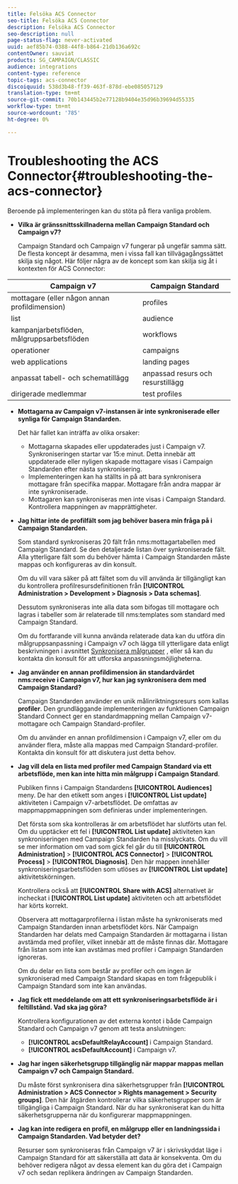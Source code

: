 ```yaml
---
title: Felsöka ACS Connector
seo-title: Felsöka ACS Connector
description: Felsöka ACS Connector
seo-description: null
page-status-flag: never-activated
uuid: aef85b74-0388-44f8-b864-21db136a692c
contentOwner: sauviat
products: SG_CAMPAIGN/CLASSIC
audience: integrations
content-type: reference
topic-tags: acs-connector
discoiquuid: 538d3b48-ff39-463f-878d-ebe085057129
translation-type: tm+mt
source-git-commit: 70b143445b2e77128b9404e35d96b39694d55335
workflow-type: tm+mt
source-wordcount: '785'
ht-degree: 0%

---
```



# Troubleshooting the ACS Connector{#troubleshooting-the-acs-connector}

Beroende på implementeringen kan du stöta på flera vanliga problem.

* **Vilka är gränssnittsskillnaderna mellan Campaign Standard och Campaign v7?**

   Campaign Standard och Campaign v7 fungerar på ungefär samma sätt. De flesta koncept är desamma, men i vissa fall kan tillvägagångssättet skilja sig något. Här följer några av de koncept som kan skilja sig åt i kontexten för ACS Connector:

<table> 
 <thead> 
  <tr> 
   <th> Campaign v7<br /> </th> 
   <th> Campaign Standard<br /> </th> 
  </tr> 
 </thead> 
 <tbody> 
  <tr> 
   <td> mottagare (eller någon annan profildimension)<br /> </td> 
   <td> profiles<br /> </td> 
  </tr> 
  <tr> 
   <td> list<br /> </td> 
   <td> audience<br /> </td> 
  </tr> 
  <tr> 
   <td> kampanjarbetsflöden, målgruppsarbetsflöden<br /> </td> 
   <td> workflows<br /> </td> 
  </tr> 
  <tr> 
   <td> operationer<br /> </td> 
   <td> campaigns<br /> </td> 
  </tr> 
  <tr> 
   <td> web applications<br /> </td> 
   <td> landing pages<br /> </td> 
  </tr> 
  <tr> 
   <td> anpassat tabell- och schematillägg<br /> </td> 
   <td> anpassad resurs och resurstillägg<br /> </td> 
  </tr> 
  <tr> 
   <td> dirigerade medlemmar<br /> </td> 
   <td> test profiles<br /> </td> 
  </tr> 
 </tbody> 
</table>

* **Mottagarna av Campaign v7-instansen är inte synkroniserade eller synliga för Campaign Standarden.**

   Det här fallet kan inträffa av olika orsaker:

   * Mottagarna skapades eller uppdaterades just i Campaign v7. Synkroniseringen startar var 15:e minut. Detta innebär att uppdaterade eller nyligen skapade mottagare visas i Campaign Standarden efter nästa synkronisering.
   * Implementeringen kan ha ställts in på att bara synkronisera mottagare från specifika mappar. Mottagare från andra mappar är inte synkroniserade.
   * Mottagaren kan synkroniseras men inte visas i Campaign Standard. Kontrollera mappningen av mapprättigheter.

* **Jag hittar inte de profilfält som jag behöver basera min fråga på i Campaign Standarden.**

   Som standard synkroniseras 20 fält från nms:mottagartabellen med Campaign Standard. Se den detaljerade listan över synkroniserade fält. Alla ytterligare fält som du behöver hämta i Campaign Standarden måste mappas och konfigureras av din konsult.

   Om du vill vara säker på att fältet som du vill använda är tillgängligt kan du kontrollera profilresursdefinitionen från **[!UICONTROL Administration > Development > Diagnosis > Data schemas]**.

   Dessutom synkroniseras inte alla data som bifogas till mottagare och lagras i tabeller som är relaterade till nms:templates som standard med Campaign Standard.

   Om du fortfarande vill kunna använda relaterade data kan du utföra din målgruppsanpassning i Campaign v7 och lägga till ytterligare data enligt beskrivningen i avsnittet [Synkronisera målgrupper](../../integrations/using/synchronizing-audiences.md) , eller så kan du kontakta din konsult för att utforska anpassningsmöjligheterna.

* **Jag använder en annan profildimension än standardvärdet nms:receive i Campaign v7, hur kan jag synkronisera dem med Campaign Standard?**

   Campaign Standarden använder en unik målinriktningsresurs som kallas **profiler**. Den grundläggande implementeringen av funktionen Campaign Standard Connect ger en standardmappning mellan Campaign v7-mottagare och Campaign Standard-profiler.

   Om du använder en annan profildimension i Campaign v7, eller om du använder flera, måste alla mappas med Campaign Standard-profiler. Kontakta din konsult för att diskutera just detta behov.

* **Jag vill dela en lista med profiler med Campaign Standard via ett arbetsflöde, men kan inte hitta min målgrupp i Campaign Standard**.

   Publiken finns i Campaign Standardens **[!UICONTROL Audiences]** meny. De har den etikett som anges i **[!UICONTROL List update]** aktiviteten i Campaign v7-arbetsflödet. De omfattas av mappmappmappningen som definieras under implementeringen.

   Det första som ska kontrolleras är om arbetsflödet har slutförts utan fel. Om du upptäcker ett fel i **[!UICONTROL List update]** aktiviteten kan synkroniseringen med Campaign Standarden ha misslyckats. Om du vill se mer information om vad som gick fel går du till **[!UICONTROL Administration]** > **[!UICONTROL ACS Connector]** > **[!UICONTROL Process]** > **[!UICONTROL Diagnosis]**. Den här mappen innehåller synkroniseringsarbetsflöden som utlöses av **[!UICONTROL List update]** aktivitetskörningen.

   Kontrollera också att **[!UICONTROL Share with ACS]** alternativet är incheckat i **[!UICONTROL List update]** aktiviteten och att arbetsflödet har körts korrekt.

   Observera att mottagarprofilerna i listan måste ha synkroniserats med Campaign Standarden innan arbetsflödet körs. När Campaign Standarden har delats med Campaign Standarden är mottagarna i listan avstämda med profiler, vilket innebär att de måste finnas där. Mottagare från listan som inte kan avstämas med profiler i Campaign Standarden ignoreras.

   Om du delar en lista som består av profiler och om ingen är synkroniserad med Campaign Standard skapas en tom frågepublik i Campaign Standard som inte kan användas.

* **Jag fick ett meddelande om att ett synkroniseringsarbetsflöde är i feltillstånd. Vad ska jag göra?**

   Kontrollera konfigurationen av det externa kontot i både Campaign Standard och Campaign v7 genom att testa anslutningen:

   * **[!UICONTROL acsDefaultRelayAccount]** i Campaign Standard.
   * **[!UICONTROL acsDefaultAccount]** i Campaign v7.

* **Jag har ingen säkerhetsgrupp tillgänglig när mappar mappas mellan Campaign v7 och Campaign Standard.**

   Du måste först synkronisera dina säkerhetsgrupper från **[!UICONTROL Administration > ACS Connector > Rights management > Security groups]**. Den här åtgärden kontrollerar vilka säkerhetsgrupper som är tillgängliga i Campaign Standard. När du har synkroniserat kan du hitta säkerhetsgrupperna när du konfigurerar mappmappningen.

* **Jag kan inte redigera en profil, en målgrupp eller en landningssida i Campaign Standarden. Vad betyder det?**

   Resurser som synkroniseras från Campaign v7 är i skrivskyddat läge i Campaign Standard för att säkerställa att data är konsekventa. Om du behöver redigera något av dessa element kan du göra det i Campaign v7 och sedan replikera ändringen av Campaign Standarden.

